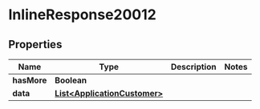 

# InlineResponse20012

## Properties

Name | Type | Description | Notes
------------ | ------------- | ------------- | -------------
**hasMore** | **Boolean** |  | 
**data** | [**List&lt;ApplicationCustomer&gt;**](ApplicationCustomer.md) |  | 



